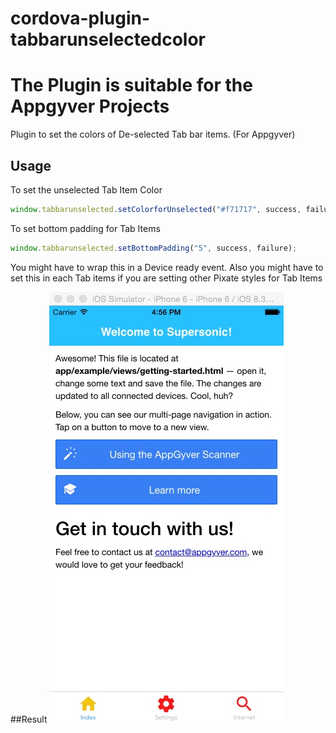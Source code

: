 # cordova-plugin-tabbarunselectedcolor
# The Plugin is suitable for the Appgyver Projects
Plugin to set the colors of De-selected Tab bar items. (For Appgyver)
## Usage

To set the unselected Tab Item Color

```js
window.tabbarunselected.setColorforUnselected("#f71717", success, failure);
```

To set bottom padding for Tab Items

```js
window.tabbarunselected.setBottomPadding("5", success, failure);
```

You might have to wrap this in a Device ready event. Also you might have to set this in each Tab items if you are setting other Pixate styles for Tab Items

##Result
![alt tag](https://raw.githubusercontent.com/premithk/cordova-plugin-tabbarunselectedcolor/master/Images/window.jpg)



